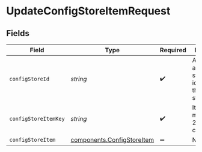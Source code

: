 # UpdateConfigStoreItemRequest


## Fields

| Field                                                                | Type                                                                 | Required                                                             | Description                                                          | Example                                                              |
| -------------------------------------------------------------------- | -------------------------------------------------------------------- | -------------------------------------------------------------------- | -------------------------------------------------------------------- | -------------------------------------------------------------------- |
| `configStoreId`                                                      | *string*                                                             | :heavy_check_mark:                                                   | An alphanumeric string identifying the config store.                 | 7Lsb7Y76rChV9hSrv3KgFl                                               |
| `configStoreItemKey`                                                 | *string*                                                             | :heavy_check_mark:                                                   | Item key, maximum 256 characters.                                    | test-key                                                             |
| `configStoreItem`                                                    | [components.ConfigStoreItem](../../models/shared/configstoreitem.md) | :heavy_minus_sign:                                                   | N/A                                                                  |                                                                      |